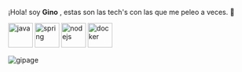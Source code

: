 
¡Hola! soy <strong>Gino</strong> , estas son las tech's con las que me peleo a veces. 👋
<div styles="display:flex;">
  <img src="https://skillicons.dev/icons?i=java" alt="java" width="50" height="50" title="Java"/>
  <img src="https://skillicons.dev/icons?i=spring" alt="spring" width="50" height="50" title="Spring"/>
  <img src="https://skillicons.dev/icons?i=nodejs" alt="nodejs" width="50" height="50" title="nodejs"/> 
  <img src="https://skillicons.dev/icons?i=docker" alt="docker" width="50" height="50" title="docker"/>

    
  
  <p><img align="left" src="https://github-readme-stats.vercel.app/api/top-langs?username=gipage&show_icons=true&locale=en&layout=compact&hide_border&theme=github_dark" alt="gipage" /></p>
</div>



